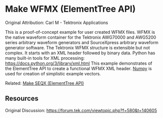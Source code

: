 # Make WFMX (ElementTree API)
Original Attribution: Carl M - Tektronix Applications

This is a proof-of-concept example for user created WFMX files. WFMX is the native waveform container for the Tektronix AWG70000 and AWG5200 series arbitrary waveform generators and SourceXpress arbitrary waveform generator software. The Tektronix WFMX structure is extensible but not complex. It starts with an XML header followed by binary data. Python has many built-in tools for XML processing: https://docs.python.org/3/library/xml.html This example demonstrates of the ElementTree API to create a functional WFMX XML header. [Numpy](http://www.numpy.org/) is used for creation of simplistic example vectors.

Related: [Make SEQX (ElementTree API)](./../MakeSEQXExample)
<!-- markdown-link-check-disable -->
Resources
---------
Original Discussion: https://forum.tek.com/viewtopic.php?f=580&t=140605
